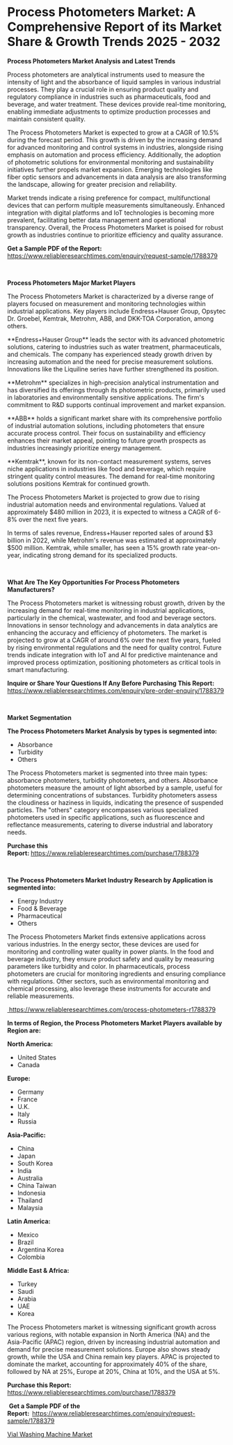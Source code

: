 <p><h1>Process Photometers Market: A Comprehensive Report of its Market Share & Growth Trends 2025 - 2032</h1></p><p><strong>Process Photometers Market Analysis and Latest Trends</strong></p>
<p><p>Process photometers are analytical instruments used to measure the intensity of light and the absorbance of liquid samples in various industrial processes. They play a crucial role in ensuring product quality and regulatory compliance in industries such as pharmaceuticals, food and beverage, and water treatment. These devices provide real-time monitoring, enabling immediate adjustments to optimize production processes and maintain consistent quality.</p><p>The Process Photometers Market is expected to grow at a CAGR of 10.5% during the forecast period. This growth is driven by the increasing demand for advanced monitoring and control systems in industries, alongside rising emphasis on automation and process efficiency. Additionally, the adoption of photometric solutions for environmental monitoring and sustainability initiatives further propels market expansion. Emerging technologies like fiber optic sensors and advancements in data analysis are also transforming the landscape, allowing for greater precision and reliability. </p><p>Market trends indicate a rising preference for compact, multifunctional devices that can perform multiple measurements simultaneously. Enhanced integration with digital platforms and IoT technologies is becoming more prevalent, facilitating better data management and operational transparency. Overall, the Process Photometers Market is poised for robust growth as industries continue to prioritize efficiency and quality assurance.</p></p>
<p><strong>Get a Sample PDF of the Report:&nbsp;</strong> <a href="https://www.reliableresearchtimes.com/enquiry/request-sample/1788379?utm_campaign=2524&utm_medium=2&utm_source=Github&utm_content=ia&utm_term=11042025&utm_id=process-photometers">https://www.reliableresearchtimes.com/enquiry/request-sample/1788379</a></p>
<p>&nbsp;</p>
<p><strong>Process Photometers Major Market Players</strong></p>
<p><p>The Process Photometers Market is characterized by a diverse range of players focused on measurement and monitoring technologies within industrial applications. Key players include Endress+Hauser Group, Opsytec Dr. Groebel, Kemtrak, Metrohm, ABB, and DKK-TOA Corporation, among others.</p><p>**Endress+Hauser Group** leads the sector with its advanced photometric solutions, catering to industries such as water treatment, pharmaceuticals, and chemicals. The company has experienced steady growth driven by increasing automation and the need for precise measurement solutions. Innovations like the Liquiline series have further strengthened its position.</p><p>**Metrohm** specializes in high-precision analytical instrumentation and has diversified its offerings through its photometric products, primarily used in laboratories and environmentally sensitive applications. The firm's commitment to R&D supports continual improvement and market expansion.</p><p>**ABB** holds a significant market share with its comprehensive portfolio of industrial automation solutions, including photometers that ensure accurate process control. Their focus on sustainability and efficiency enhances their market appeal, pointing to future growth prospects as industries increasingly prioritize energy management.</p><p>**Kemtrak**, known for its non-contact measurement systems, serves niche applications in industries like food and beverage, which require stringent quality control measures. The demand for real-time monitoring solutions positions Kemtrak for continued growth.</p><p>The Process Photometers Market is projected to grow due to rising industrial automation needs and environmental regulations. Valued at approximately $480 million in 2023, it is expected to witness a CAGR of 6-8% over the next five years.</p><p>In terms of sales revenue, Endress+Hauser reported sales of around $3 billion in 2022, while Metrohm's revenue was estimated at approximately $500 million. Kemtrak, while smaller, has seen a 15% growth rate year-on-year, indicating strong demand for its specialized products.</p></p>
<p>&nbsp;</p>
<p><strong>What Are The Key Opportunities For Process Photometers Manufacturers?</strong></p>
<p><p>The Process Photometers market is witnessing robust growth, driven by the increasing demand for real-time monitoring in industrial applications, particularly in the chemical, wastewater, and food and beverage sectors. Innovations in sensor technology and advancements in data analytics are enhancing the accuracy and efficiency of photometers. The market is projected to grow at a CAGR of around 6% over the next five years, fueled by rising environmental regulations and the need for quality control. Future trends indicate integration with IoT and AI for predictive maintenance and improved process optimization, positioning photometers as critical tools in smart manufacturing.</p></p>
<p><strong>Inquire or Share Your Questions If Any Before Purchasing This Report:</strong> <a href="https://www.reliableresearchtimes.com/enquiry/pre-order-enquiry/1788379?utm_campaign=2524&utm_medium=2&utm_source=Github&utm_content=ia&utm_term=11042025&utm_id=process-photometers">https://www.reliableresearchtimes.com/enquiry/pre-order-enquiry/1788379</a></p>
<p>&nbsp;</p>
<p><strong>Market Segmentation</strong></p>
<p><strong>The Process Photometers Market Analysis by types is segmented into:</strong></p>
<p><ul><li>Absorbance</li><li>Turbidity</li><li>Others</li></ul></p>
<p><p>The Process Photometers market is segmented into three main types: absorbance photometers, turbidity photometers, and others. Absorbance photometers measure the amount of light absorbed by a sample, useful for determining concentrations of substances. Turbidity photometers assess the cloudiness or haziness in liquids, indicating the presence of suspended particles. The "others" category encompasses various specialized photometers used in specific applications, such as fluorescence and reflectance measurements, catering to diverse industrial and laboratory needs.</p></p>
<p><strong>Purchase this Report:&nbsp;</strong><a href="https://www.reliableresearchtimes.com/purchase/1788379?utm_campaign=2524&utm_medium=2&utm_source=Github&utm_content=ia&utm_term=11042025&utm_id=process-photometers">https://www.reliableresearchtimes.com/purchase/1788379</a></p>
<p>&nbsp;</p>
<p><strong>The Process Photometers Market Industry Research by Application is segmented into:</strong></p>
<p><ul><li>Energy Industry</li><li>Food & Beverage</li><li>Pharmaceutical</li><li>Others</li></ul></p>
<p><p>The Process Photometers Market finds extensive applications across various industries. In the energy sector, these devices are used for monitoring and controlling water quality in power plants. In the food and beverage industry, they ensure product safety and quality by measuring parameters like turbidity and color. In pharmaceuticals, process photometers are crucial for monitoring ingredients and ensuring compliance with regulations. Other sectors, such as environmental monitoring and chemical processing, also leverage these instruments for accurate and reliable measurements.</p></p>
<p><a href="https://www.reliableresearchtimes.com/process-photometers-r1788379?utm_campaign=2524&utm_medium=2&utm_source=Github&utm_content=ia&utm_term=11042025&utm_id=process-photometers">&nbsp;https://www.reliableresearchtimes.com/process-photometers-r1788379</a></p>
<p><strong>In terms of Region, the Process Photometers Market Players available by Region are:</strong></p>
<p>
    <p> <strong> North America: </strong>
        <ul>
            <li>United States</li>
            <li>Canada</li>
        </ul>
        </p> 
    <p> <strong> Europe: </strong>
        <ul>
            <li>Germany</li>
            <li>France</li>
            <li>U.K.</li>
            <li>Italy</li>
            <li>Russia</li>
        </ul>
        </p> 
    <p> <strong> Asia-Pacific: </strong>
        <ul>
            <li>China</li>
            <li>Japan</li>
            <li>South Korea</li>
            <li>India</li>
            <li>Australia</li>
            <li>China Taiwan</li>
            <li>Indonesia</li>
            <li>Thailand</li>
            <li>Malaysia</li>
        </ul>
        </p> 
    <p> <strong> Latin America: </strong>
        <ul>
            <li>Mexico</li>
            <li>Brazil</li>
            <li>Argentina Korea</li>
            <li>Colombia</li>
        </ul>
        </p> 
    <p> <strong> Middle East & Africa: </strong>
        <ul>
            <li>Turkey</li>
            <li>Saudi</li>
            <li>Arabia</li>
            <li>UAE</li>
            <li>Korea</li>
        </ul>
    </p>
    </p>
<p><p>The Process Photometers market is witnessing significant growth across various regions, with notable expansion in North America (NA) and the Asia-Pacific (APAC) region, driven by increasing industrial automation and demand for precise measurement solutions. Europe also shows steady growth, while the USA and China remain key players. APAC is projected to dominate the market, accounting for approximately 40% of the share, followed by NA at 25%, Europe at 20%, China at 10%, and the USA at 5%.</p></p>
<p><strong>Purchase this Report: </strong><a href="https://www.reliableresearchtimes.com/purchase/1788379?utm_campaign=2524&utm_medium=2&utm_source=Github&utm_content=ia&utm_term=11042025&utm_id=process-photometers">https://www.reliableresearchtimes.com/purchase/1788379</a></p>
<p>&nbsp;<strong>Get a Sample PDF of the Report:&nbsp;&nbsp;</strong><a href="https://www.reliableresearchtimes.com/enquiry/request-sample/1788379?utm_campaign=2524&utm_medium=2&utm_source=Github&utm_content=ia&utm_term=11042025&utm_id=process-photometers">https://www.reliableresearchtimes.com/enquiry/request-sample/1788379</a></p>
<p><strong></strong></p>
<p><p><a href="https://github.com/bettysbozer/Market-Research-Report-List-1/blob/main/vial-washing-machine-market.md?utm_campaign=2524&utm_medium=2&utm_source=Github&utm_content=ia&utm_term=11042025&utm_id=process-photometers">Vial Washing Machine Market</a></p></p>